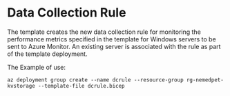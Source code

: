 # Data Collection Rule

The template creates the new data collection rule for monitoring the performance metrics specified in the template for Windows servers to be sent to Azure Monitor.
An existing server is associated with the rule as part of the template deployment.

The Example of use:

```shell
az deployment group create --name dcrule --resource-group rg-nemedpet-kvstorage --template-file dcrule.bicep
```
